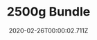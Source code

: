 ---
templateKey: blog-post
featuredpost: false
date: 2020-02-26T00:00:02.711Z
featuredimage: /img/2500g_Bundle.png
title: 2500g Bundle
description: Vault
count: 2500g
reward: Chocolate Cake (3)
tags:
  - bundles
  - Vault
  - 2500g
---